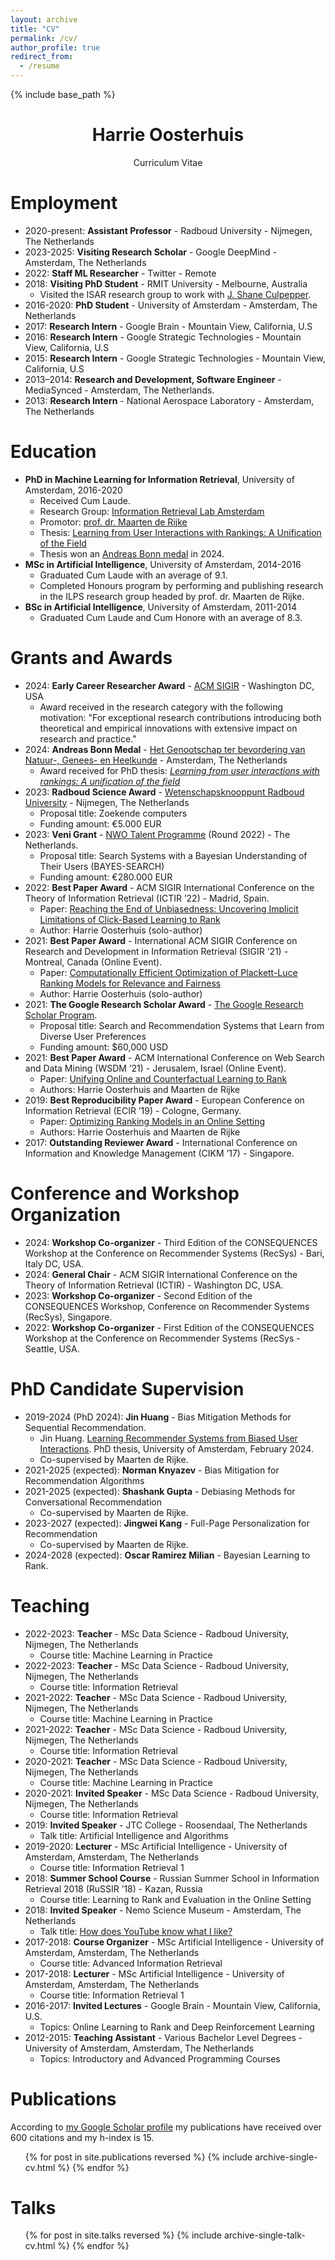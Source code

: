 ```yaml
---
layout: archive
title: "CV"
permalink: /cv/
author_profile: true
redirect_from:
  - /resume
---
```


{% include base_path %}

<h1 style="text-align: center;"> Harrie Oosterhuis </h1>
<p style="text-align: center;"> Curriculum Vitae  </p>

Employment
======
* 2020-present: **Assistant Professor** - Radboud University - Nijmegen, The Netherlands
* 2023-2025: **Visiting Research Scholar** - Google DeepMind - Amsterdam, The Netherlands
* 2022: **Staff ML Researcher** - Twitter - Remote
* 2018: **Visiting PhD Student** - RMIT University - Melbourne, Australia
  * Visited the ISAR research group to work with [J. Shane Culpepper](http://culpepper.io/).
* 2016-2020: **PhD Student** - University of Amsterdam - Amsterdam, The Netherlands
* 2017: **Research Intern** - Google Brain - Mountain View, California, U.S
* 2016: **Research Intern** - Google Strategic Technologies - Mountain View, California, U.S
* 2015: **Research Intern** - Google Strategic Technologies - Mountain View, California, U.S
  <!-- * Publication: *[Semantic Video Trailers](../publication/2016-trailers)* presented at the ICML 2016 Workshop on Multi-View Representation Learning -->
* 2013–2014: **Research and Development, Software Engineer** - MediaSynced - Amsterdam, The Netherlands.
* 2013: **Research Intern** - National Aerospace Laboratory - Amsterdam, The Netherlands

Education
======
* **PhD in Machine Learning for Information Retrieval**, University of Amsterdam, 2016-2020
  * Received Cum Laude.
  * Research Group: [Information Retrieval Lab Amsterdam](https://irlab.science.uva.nl/)
  * Promotor: [prof. dr. Maarten de Rijke](https://staff.fnwi.uva.nl/m.derijke/)
  * Thesis: [Learning from User Interactions with Rankings: A Unification of the Field](../publication/2021-phd-thesis)
  * Thesis won an [Andreas Bonn medal](https://gngh.nl/nieuws/uitreiking-van-de-andreas-bonn-medailles-en-sarphati-talentprijs-26-april-2024/) in 2024.
* **MSc in Artificial Intelligence**, University of Amsterdam, 2014-2016
  * Graduated Cum Laude with an average of 9.1.
  * Completed Honours program by performing and publishing research in the ILPS research group headed by prof. dr. Maarten de Rijke.
* **BSc in Artificial Intelligence**, University of Amsterdam, 2011-2014
  * Graduated Cum Laude and Cum Honore with an average of 8.3.

Grants and Awards
======
* 2024: **Early Career Researcher Award** - [ACM SIGIR](https://sigir.org/awards/sigir-ecr-awards/) - Washington DC, USA
  * Award received in the research category with the following motivation: "For exceptional research contributions introducing both theoretical and empirical innovations with extensive impact on research and practice."
* 2024: **Andreas Bonn Medal** - [Het Genootschap ter bevordering van Natuur-, Genees- en Heelkunde](https://gngh.nl/nieuws/uitreiking-van-de-andreas-bonn-medailles-en-sarphati-talentprijs-26-april-2024/) - Amsterdam, The Netherlands
  * Award received for PhD thesis: _[Learning from user interactions with rankings: A unification of the field](https://harrieo.github.io//publication/2021-phd-thesis)_
* 2023: **Radboud Science Award** - [Wetenschapsknooppunt Radboud University](https://www.ru.nl/en/about-us/news/radboud-science-awards-2023-conscientious-language-searching-computers-and-smell) - Nijmegen, The Netherlands
  * Proposal title: Zoekende computers
  * Funding amount: €5.000 EUR
* 2023: **Veni Grant** - [NWO Talent Programme](https://www.nwo.nl/en/news/veni-grant-for-188-scientists-from-all-fields) (Round 2022) - The Netherlands.
  * Proposal title: Search Systems with a Bayesian Understanding of Their Users (BAYES-SEARCH)
  * Funding amount: €280.000 EUR
* 2022: **Best Paper Award** - ACM SIGIR International Conference on the Theory of Information Retrieval (ICTIR ’22) - Madrid, Spain.
  * Paper: [Reaching the End of Unbiasedness: Uncovering Implicit Limitations of Click-Based Learning to Rank](../publication/2022-ictir-future-unbiased)
  * Author: Harrie Oosterhuis (solo-author)
* 2021: **Best Paper Award** - International ACM SIGIR Conference on Research and Development in Information Retrieval (SIGIR ’21) - Montreal, Canada (Online Event).
  * Paper: [Computationally Efficient Optimization of Plackett-Luce Ranking Models for Relevance and Fairness](../publication/2021-plrank)
  * Author: Harrie Oosterhuis (solo-author)
* 2021: **The Google Research Scholar Award** - [The Google Research Scholar Program](https://research.google/outreach/research-scholar-program/recipients/).
  * Proposal title: Search and Recommendation Systems that Learn from Diverse User Preferences
  * Funding amount: $60,000 USD
* 2021: **Best Paper Award** - ACM International Conference on Web Search and Data Mining (WSDM ’21) - Jerusalem, Israel (Online Event).
  * Paper: [Unifying Online and Counterfactual Learning to Rank](../publication/2021-unifying)
  * Authors: Harrie Oosterhuis and Maarten de Rijke
* 2019: **Best Reproducibility Paper Award** - European Conference on Information Retrieval (ECIR ’19) - Cologne, Germany.
  * Paper: [Optimizing Ranking Models in an Online Setting](../publication/2019-oltr-comparison)
  * Authors: Harrie Oosterhuis and Maarten de Rijke
* 2017: **Outstanding Reviewer Award** - International Conference on Information and Knowledge Management (CIKM ’17) - Singapore.

Conference and Workshop Organization
======
* 2024: **Workshop Co-organizer** - Third Edition of the CONSEQUENCES Workshop at the Conference on Recommender Systems (RecSys) - Bari, Italy DC, USA.
* 2024: **General Chair** - ACM SIGIR International Conference on the Theory of Information Retrieval (ICTIR) - Washington DC, USA.
* 2023: **Workshop Co-organizer** - Second Edition of the CONSEQUENCES Workshop, Conference on Recommender Systems (RecSys), Singapore.
* 2022: **Workshop Co-organizer** - First Edition of the CONSEQUENCES Workshop at the Conference on Recommender Systems (RecSys - Seattle, USA.

PhD Candidate Supervision
======
* 2019-2024 (PhD 2024): **Jin Huang** - Bias Mitigation Methods for Sequential Recommendation.
  * Jin Huang. [Learning Recommender Systems from Biased User Interactions](https://pure.uva.nl/ws/files/152764736/Thesis.pdf). PhD thesis, University of Amsterdam, February 2024.
  * Co-supervised by Maarten de Rijke.
* 2021-2025 (expected): **Norman Knyazev** - Bias Mitigation for Recommendation Algorithms
* 2021-2025 (expected): **Shashank Gupta** - Debiasing Methods for Conversational Recommendation
  * Co-supervised by Maarten de Rijke.
* 2023-2027 (expected): **Jingwei Kang** -  Full-Page Personalization for Recommendation
  * Co-supervised by Maarten de Rijke.
* 2024-2028 (expected): **Oscar 
Ramirez Milian** - Bayesian Learning to Rank.

Teaching
======
* 2022-2023: **Teacher** - MSc Data Science - Radboud University, Nijmegen, The Netherlands
  * Course title: Machine Learning in Practice
* 2022-2023: **Teacher** - MSc Data Science - Radboud University, Nijmegen, The Netherlands
  * Course title: Information Retrieval
* 2021-2022: **Teacher** - MSc Data Science - Radboud University, Nijmegen, The Netherlands
  * Course title: Machine Learning in Practice
* 2021-2022: **Teacher** - MSc Data Science - Radboud University, Nijmegen, The Netherlands
  * Course title: Information Retrieval
* 2020-2021: **Teacher** - MSc Data Science - Radboud University, Nijmegen, The Netherlands
  * Course title: Machine Learning in Practice
* 2020-2021: **Invited Speaker** - MSc Data Science - Radboud University, Nijmegen, The Netherlands
  * Course title: Information Retrieval
* 2019: **Invited Speaker** - JTC College - Roosendaal, The Netherlands
  * Talk title: Artificial Intelligence and Algorithms
* 2019-2020: **Lecturer** - MSc Artificial Intelligence - University of Amsterdam, Amsterdam, The Netherlands
  * Course title: Information Retrieval 1
* 2018: **Summer School Course** - Russian Summer School in Information Retrieval 2018 (RuSSIR ’18) - Kazan, Russia
  * Course title: Learning to Rank and Evaluation in the Online Setting
* 2018: **Invited Speaker** - Nemo Science Museum - Amsterdam, The Netherlands
  * Talk title: [How does YouTube know what I like?](https://www.nemosciencemuseum.nl/nl/wat-is-er-te-doen/activiteiten/kinderlezingen/hoe-weet-youtube-wat-ik-leuk-vind/)
* 2017-2018: **Course Organizer** - MSc Artificial Intelligence - University of Amsterdam, Amsterdam, The Netherlands
  * Course title: Advanced Information Retrieval
* 2017-2018: **Lecturer** - MSc Artificial Intelligence - University of Amsterdam, Amsterdam, The Netherlands
  * Course title: Information Retrieval 1
* 2016-2017: **Invited Lectures** - Google Brain - Mountain View, California, U.S.
  * Topics: Online Learning to Rank and Deep Reinforcement Learning
* 2012-2015: **Teaching Assistant** - Various Bachelor Level Degrees - University of Amsterdam, Amsterdam, The Netherlands
  * Topics: Introductory and Advanced Programming Courses


Publications
======
According to [my Google Scholar profile](https://scholar.google.com/citations?user=e9JynrAAAAAJ) my publications have received over 600 citations and my h-index is 15.
  <ul>{% for post in site.publications reversed %}
    {% include archive-single-cv.html %}
  {% endfor %}</ul>

  
Talks
======
  <ul>{% for post in site.talks reversed %}
    {% include archive-single-talk-cv.html %}
  {% endfor %}</ul>
  
<!-- 
Teaching
======
  <ul>{% for post in site.teaching %}
    {% include archive-single-cv.html %}
  {% endfor %}</ul>
  
Service and leadership
======
* Currently signed in to 43 different slack teams -->
